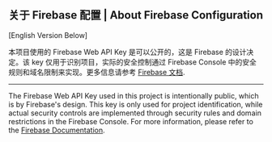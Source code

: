 ## 关于 Firebase 配置 | About Firebase Configuration

[English Version Below]

本项目使用的 Firebase Web API Key 是可以公开的，这是 Firebase 的设计决定。该 key 仅用于识别项目，实际的安全控制通过 Firebase Console 中的安全规则和域名限制来实现。更多信息请参考 [Firebase 文档](https://firebase.google.com/docs/projects/api-keys).

---

The Firebase Web API Key used in this project is intentionally public, which is by Firebase's design. This key is only used for project identification, while actual security controls are implemented through security rules and domain restrictions in the Firebase Console. For more information, please refer to the [Firebase Documentation](https://firebase.google.com/docs/projects/api-keys).